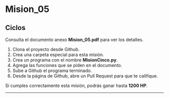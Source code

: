 # Mision_05
## Ciclos

Consulta el documento anexo **Mision_05.pdf** para ver los detalles.

1. Clona el proyecto desde Github.
2. Crea una carpeta especial para esta misión.
3. Crea un programa con el nombre **MisionCinco.py**.
4. Agrega las funciones que se piden en el documento.
5. Sube a Github el programa terminado.
5. Desde la página de Github, abre un Pull Request para que te califique.

Si cumples correctamente esta misión, podrás ganar hasta **1200 HP**.

***
